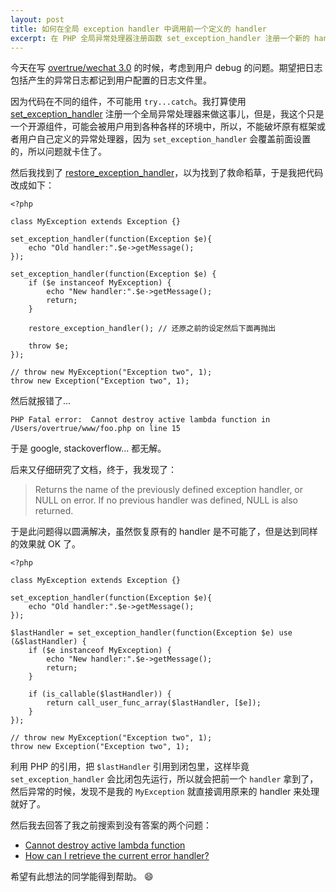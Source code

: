 ```yaml
---
layout: post
title: 如何在全局 exception handler 中调用前一个定义的 handler
excerpt: 在 PHP 全局异常处理器注册函数 set_exception_handler 注册一个新的 handler 之前备份前一个 handler， 并调用它来处理非自己业务的异常
---
```


今天在写 [overtrue/wechat 3.0](https://github.com/overtrue/wechat/tree/3.0) 的时候，考虑到用户 debug 的问题。期望把日志包括产生的异常日志都记到用户配置的日志文件里。

因为代码在不同的组件，不可能用 `try...catch`。我打算使用 [set_exception_handler](http://php.net/manual/en/function.set-exception-handler.php) 注册一个全局异常处理器来做这事儿，但是，我这个只是一个开源组件，可能会被用户用到各种各样的环境中，所以，不能破坏原有框架或者用户自己定义的异常处理器，因为 `set_exception_handler` 会覆盖前面设置的，所以问题就卡住了。

然后我找到了 [restore_exception_handler](http://php.net/manual/en/function.restore-exception-handler.php)，以为找到了救命稻草，于是我把代码改成如下：

```php?start_inline=1
<?php

class MyException extends Exception {}

set_exception_handler(function(Exception $e){
    echo "Old handler:".$e->getMessage();
});

set_exception_handler(function(Exception $e) {
    if ($e instanceof MyException) {
        echo "New handler:".$e->getMessage();
        return;
    }

    restore_exception_handler(); // 还原之前的设定然后下面再抛出

    throw $e;
});

// throw new MyException("Exception two", 1);
throw new Exception("Exception two", 1);
```
然后就报错了...

```
PHP Fatal error:  Cannot destroy active lambda function in /Users/overtrue/www/foo.php on line 15
```

于是 google, stackoverflow... 都无解。

后来又仔细研究了文档，终于，我发现了：

> Returns the name of the previously defined exception handler, or NULL on error. If no previous handler was defined, NULL is also returned.

于是此问题得以圆满解决，虽然恢复原有的 handler 是不可能了，但是达到同样的效果就 OK 了。

```php?start_inline=1
<?php

class MyException extends Exception {}

set_exception_handler(function(Exception $e){
    echo "Old handler:".$e->getMessage();
});

$lastHandler = set_exception_handler(function(Exception $e) use (&$lastHandler) {
    if ($e instanceof MyException) {
        echo "New handler:".$e->getMessage();
        return;
    }

    if (is_callable($lastHandler)) {
        return call_user_func_array($lastHandler, [$e]);
    }
});

// throw new MyException("Exception two", 1);
throw new Exception("Exception two", 1);
```
利用 PHP 的引用，把 `$lastHandler` 引用到闭包里，这样毕竟 `set_exception_handler` 会比闭包先运行，所以就会把前一个 `handler` 拿到了，然后异常的时候，发现不是我的 `MyException` 就直接调用原来的 handler 来处理就好了。

然后我去回答了我之前搜索到没有答案的两个问题：

- [Cannot destroy active lambda function](http://stackoverflow.com/questions/14411492/cannot-destroy-active-lambda-function/34181805#34181805)
- [How can I retrieve the current error handler?](http://stackoverflow.com/questions/12378644/how-can-i-retrieve-the-current-error-handler)

希望有此想法的同学能得到帮助。 :smile:
